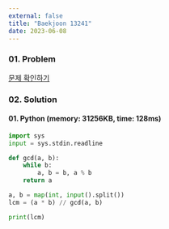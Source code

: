 ```yaml
---
external: false
title: "Baekjoon 13241"
date: 2023-06-08
---
```


### 01. Problem

[문제 확인하기](https://www.acmicpc.net/problem/13241)

### 02. Solution

#### 01. Python (memory: 31256KB, time: 128ms)

```Python
import sys
input = sys.stdin.readline

def gcd(a, b):
    while b:
        a, b = b, a % b
    return a

a, b = map(int, input().split())
lcm = (a * b) // gcd(a, b)

print(lcm)
```
